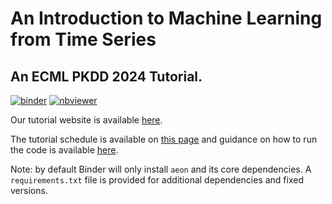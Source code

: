 # An Introduction to Machine Learning from Time Series
## An ECML PKDD 2024 Tutorial.

[![binder](https://mybinder.org/badge_logo.svg)](https://mybinder.org/v2/gh/aeon-tutorials/ECML-2024/main) [![nbviewer](https://raw.githubusercontent.com/jupyter/design/master/logos/Badges/nbviewer_badge.svg)](https://nbviewer.org/github/aeon-tutorials/KDD-2024/tree/main/Notebooks/)

Our tutorial website is available [here](https://aeon-tutorials.github.io/ECML-2024/).

The tutorial schedule is available on [this page](https://aeon-tutorials.github.io/ECML-2024/schedule.html) and guidance on how to run the code is available [here](https://aeon-tutorials.github.io/ECML-2024/code.html).

Note: by default Binder will only install `aeon` and its core dependencies. A `requirements.txt` file is provided for additional dependencies and fixed versions.